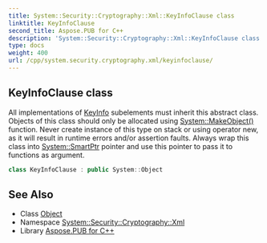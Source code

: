 ```yaml
---
title: System::Security::Cryptography::Xml::KeyInfoClause class
linktitle: KeyInfoClause
second_title: Aspose.PUB for C++
description: 'System::Security::Cryptography::Xml::KeyInfoClause class. All implementations of KeyInfo subelements must inherit this abstract class. Objects of this class should only be allocated using System::MakeObject() function. Never create instance of this type on stack or using operator new, as it will result in runtime errors and/or assertion faults. Always wrap this class into System::SmartPtr pointer and use this pointer to pass it to functions as argument in C++.'
type: docs
weight: 400
url: /cpp/system.security.cryptography.xml/keyinfoclause/
---
```

## KeyInfoClause class


All implementations of [KeyInfo](../keyinfo/) subelements must inherit this abstract class. Objects of this class should only be allocated using [System::MakeObject()](../../system/makeobject/) function. Never create instance of this type on stack or using operator new, as it will result in runtime errors and/or assertion faults. Always wrap this class into [System::SmartPtr](../../system/smartptr/) pointer and use this pointer to pass it to functions as argument.

```cpp
class KeyInfoClause : public System::Object
```

## See Also

* Class [Object](../../system/object/)
* Namespace [System::Security::Cryptography::Xml](../)
* Library [Aspose.PUB for C++](../../)
